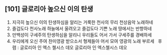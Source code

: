 ## [101] 글로리아 높으신 이의 탄생

1) 지극히 높으신 이의 탄생하심을 알리는 거룩한 천사의 무리 천상음악 노래하네  
2) 즐겁도다 천사노래 하늘에서 울려오고 즐겁도다 기쁜 노래 땅에서는 반향하네  
3) 만백성이 구세주의 탄생하심을 알리니 우리들도 어서 가서 구세주를 경배하세  
4) 우리에게 오신 주여 찬미영광 받으소서 형제들아 어서 모여 영광의 노래 부르세  
후렴 : 글로리아 인 엑스 첼시스 데오 글로리아 인 엑스첼시스 데오
